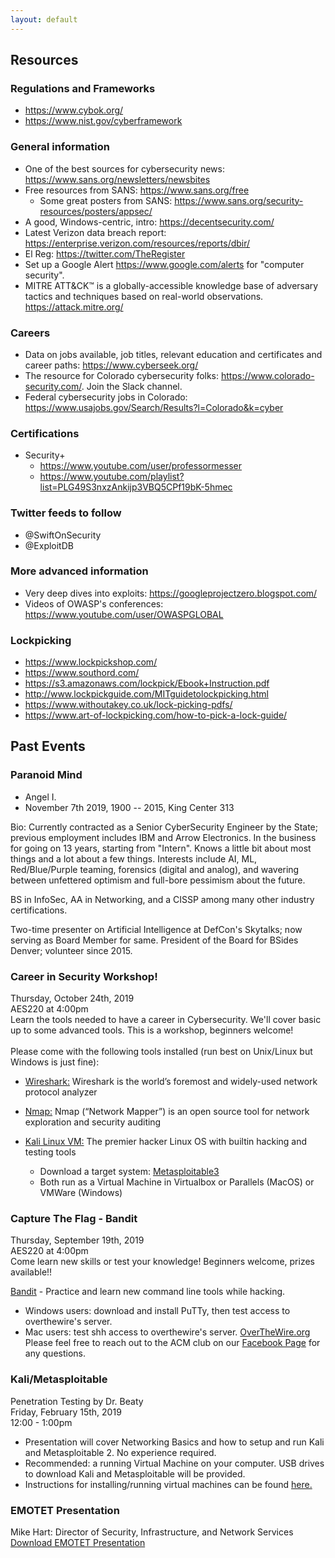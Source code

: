 ```yaml
---
layout: default
---
```


## Resources
### Regulations and Frameworks
* <https://www.cybok.org/>
* <https://www.nist.gov/cyberframework>

### General information
* One of the best sources for cybersecurity news: <https://www.sans.org/newsletters/newsbites>
* Free resources from SANS: <https://www.sans.org/free>
    * Some great posters from SANS: <https://www.sans.org/security-resources/posters/appsec/>
* A good, Windows-centric, intro: <https://decentsecurity.com/>
* Latest Verizon data breach report: <https://enterprise.verizon.com/resources/reports/dbir/>
* El Reg: <https://twitter.com/TheRegister>
* Set up a Google Alert <https://www.google.com/alerts> for "computer security".
* MITRE ATT&CK™ is a globally-accessible knowledge base of adversary tactics and techniques based on real-world observations. <https://attack.mitre.org/>

### Careers
* Data on jobs available, job titles, relevant education and certificates and career paths: <https://www.cyberseek.org/>
* The resource for Colorado cybersecurity folks: <https://www.colorado-security.com/>. Join the Slack channel.
* Federal cybersecurity jobs in Colorado: <https://www.usajobs.gov/Search/Results?l=Colorado&k=cyber>

### Certifications
* Security+
    * https://www.youtube.com/user/professormesser
    * https://www.youtube.com/playlist?list=PLG49S3nxzAnkijp3VBQ5CPf19bK-5hmec

### Twitter feeds to follow
* @SwiftOnSecurity
* @ExploitDB

### More advanced information
* Very deep dives into exploits: <https://googleprojectzero.blogspot.com/>
* Videos of OWASP's conferences: <https://www.youtube.com/user/OWASPGLOBAL>

### Lockpicking
* <https://www.lockpickshop.com/>
* <https://www.southord.com/>
* <https://s3.amazonaws.com/lockpick/Ebook+Instruction.pdf>
* <http://www.lockpickguide.com/MITguidetolockpicking.html>
* <https://www.withoutakey.co.uk/lock-picking-pdfs/>
* <https://www.art-of-lockpicking.com/how-to-pick-a-lock-guide/>

## Past Events

### Paranoid Mind
* Angel I.
* November 7th 2019, 1900 -- 2015, King Center 313

Bio: Currently contracted as a Senior CyberSecurity Engineer by the State; previous employment includes IBM and Arrow Electronics. In the business for going on 13 years, starting from "Intern". Knows a little bit about most things and a lot about a few things. Interests include AI, ML, Red/Blue/Purple teaming, forensics (digital and analog), and wavering between unfettered optimism and full-bore pessimism about the future.

BS in InfoSec, AA in Networking, and a CISSP among many other industry certifications.

Two-time presenter on Artificial Intelligence at DefCon's Skytalks; now serving as Board Member for same. President of the Board for BSides Denver; volunteer since 2015.

### Career in Security Workshop!
Thursday, October 24th, 2019 <br/>
AES220 at 4:00pm <br/>
Learn the tools needed to have a career in Cybersecurity. We'll cover basic up to some advanced tools. This is a workshop, beginners welcome!
<br/>
<br/>Please come with the following tools installed (run best on Unix/Linux but Windows is just fine):
* [Wireshark:](https://www.wireshark.org/download.html) Wireshark is the world’s foremost and widely-used network protocol analyzer<br/>
* [Nmap:](https://nmap.org/download.html) Nmap (“Network Mapper”) is an open source tool for network exploration and security auditing <br/>

* [Kali Linux VM:](https://www.kali.org/) The premier hacker Linux OS with builtin hacking and testing tools
    * Download a target system: [Metasploitable3](https://github.com/rapid7/metasploitable3/)
    * Both run as a Virtual Machine in Virtualbox or Parallels (MacOS) or VMWare (Windows)

### Capture The Flag - Bandit
Thursday, September 19th, 2019 <br/>
AES220 at 4:00pm <br/>
Come learn new skills or test your knowledge! Beginners welcome, prizes
available!!<br/>

[Bandit](https://overthewire.org/wargames/bandit/) - Practice and learn new command line tools while hacking.
* Windows users: download and install PuTTy, then test access to overthewire's server.
* Mac users: test shh access to overthewire's server.
[OverTheWire.org](https://overthewire.org/wargames/bandit/)<br/>
Please feel free to reach out to the ACM club on our
[Facebook Page](https://www.facebook.com/MSUDenverACM/)
for any questions.<br/>

### Kali/Metasploitable
Penetration Testing by Dr. Beaty<br/>
Friday, February 15th, 2019 <br/>
12:00 - 1:00pm
* Presentation will cover Networking Basics and how to setup and run Kali and Metasploitable 2. No experience required.
* Recommended: a running Virtual Machine on your computer. USB drives to download Kali and Metasploitable will be provided.
* Instructions for installing/running virtual machines can be found [here.](https://www.howtogeek.com/196060/beginner-geek-how-to-create-and-use-virtual-machines/)

### EMOTET Presentation
Mike Hart: Director of Security, Infrastructure, and Network Services<br/>
[Download EMOTET Presentation](https://msu-denver-acm.github.io/SIGS/Cybersecurity/assets/02012019emotet.pdf/)

